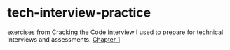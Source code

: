 # tech-interview-practice
exercises from Cracking the Code Interview I used to prepare for technical interviews and assessments.
[Chapter 1](ch1/)

